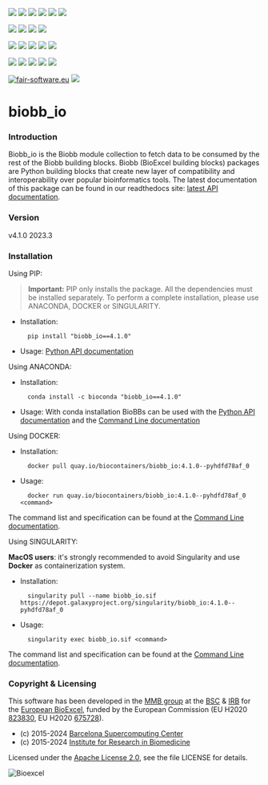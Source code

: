 [![](https://img.shields.io/github/v/tag/bioexcel/biobb_io?label=Version)](https://GitHub.com/bioexcel/biobb_io/tags/)
[![](https://img.shields.io/pypi/v/biobb-io.svg?label=Pypi)](https://pypi.python.org/pypi/biobb-io/)
[![](https://img.shields.io/conda/vn/bioconda/biobb_io?label=Conda)](https://anaconda.org/bioconda/biobb_io)
[![](https://img.shields.io/conda/dn/bioconda/biobb_io?label=Conda%20Downloads)](https://anaconda.org/bioconda/biobb_io)
[![](https://img.shields.io/badge/Docker-Quay.io-blue)](https://quay.io/repository/biocontainers/biobb_io?tab=tags)
[![](https://img.shields.io/badge/Singularity-GalaxyProject-blue)](https://depot.galaxyproject.org/singularity/biobb_io:4.1.0--pyhdfd78af_0)

[![](https://img.shields.io/badge/OS-Unix%20%7C%20MacOS-blue)](https://github.com/bioexcel/biobb_io)
[![](https://img.shields.io/pypi/pyversions/biobb-io.svg?label=Python%20Versions)](https://pypi.org/project/biobb-io/)
[![](https://img.shields.io/badge/License-Apache%202.0-blue.svg)](https://opensource.org/licenses/Apache-2.0)
[![](https://img.shields.io/badge/Open%20Source%3f-Yes!-blue)](https://github.com/bioexcel/biobb_io)

[![](https://readthedocs.org/projects/biobb-io/badge/?version=latest&label=Docs)](https://biobb-io.readthedocs.io/en/latest/?badge=latest)
[![](https://img.shields.io/website?down_message=Offline&label=Biobb%20Website&up_message=Online&url=https%3A%2F%2Fmmb.irbbarcelona.org%2Fbiobb%2F)](https://mmb.irbbarcelona.org/biobb/)
[![](https://img.shields.io/badge/Youtube-tutorial-blue?logo=youtube&logoColor=red)](https://www.youtube.com/watch?v=ou1DOGNs0xM)
[![](https://zenodo.org/badge/DOI/10.1038/s41597-019-0177-4.svg)](https://doi.org/10.1038/s41597-019-0177-4)
[![](https://img.shields.io/endpoint?color=brightgreen&url=https%3A%2F%2Fapi.juleskreuer.eu%2Fcitation-badge.php%3Fshield%26doi%3D10.1038%2Fs41597-019-0177-4)](https://www.nature.com/articles/s41597-019-0177-4#citeas)

[![](https://docs.bioexcel.eu/biobb_io/junit/testsbadge.svg)](https://docs.bioexcel.eu/biobb_io/junit/report.html)
[![](https://docs.bioexcel.eu/biobb_io/coverage/coveragebadge.svg)](https://docs.bioexcel.eu/biobb_io/coverage/)
[![](https://docs.bioexcel.eu/biobb_io/flake8/flake8badge.svg)](https://docs.bioexcel.eu/biobb_io/flake8/)
[![](https://img.shields.io/github/last-commit/bioexcel/biobb_io?label=Last%20Commit)](https://github.com/bioexcel/biobb_io/commits/master)
[![](https://img.shields.io/github/issues/bioexcel/biobb_io.svg?color=brightgreen&label=Issues)](https://GitHub.com/bioexcel/biobb_io/issues/)

[![fair-software.eu](https://img.shields.io/badge/fair--software.eu-%E2%97%8F%20%20%E2%97%8F%20%20%E2%97%8F%20%20%E2%97%8F%20%20%E2%97%8F-green)](https://fair-software.eu)
[![](https://www.bestpractices.dev/projects/8847/badge)](https://www.bestpractices.dev/projects/8847)

[](https://bestpractices.coreinfrastructure.org/projects/8847/badge)

[//]: # (The previous line invisible link is for compatibility with the howfairis script https://github.com/fair-software/howfairis-github-action/tree/main wich uses the old bestpractices URL)

# biobb_io

### Introduction
Biobb_io is the Biobb module collection to fetch data to be consumed by the
rest of the Biobb building blocks.
Biobb (BioExcel building blocks) packages are Python building blocks that
create new layer of compatibility and interoperability over popular
bioinformatics tools.
The latest documentation of this package can be found in our readthedocs site:
[latest API documentation](http://biobb-io.readthedocs.io/en/latest/).

### Version
v4.1.0 2023.3

### Installation
Using PIP:

> **Important:** PIP only installs the package. All the dependencies must be installed separately. To perform a complete installation, please use ANACONDA, DOCKER or SINGULARITY.

* Installation:

        pip install "biobb_io==4.1.0"
        
* Usage: [Python API documentation](https://biobb-io.readthedocs.io/en/latest/modules.html)

Using ANACONDA:
* Installation:


        conda install -c bioconda "biobb_io==4.1.0"


* Usage: With conda installation BioBBs can be used with the [Python API documentation](https://biobb-io.readthedocs.io/en/latest/modules.html) and the [Command Line documentation](https://biobb-io.readthedocs.io/en/latest/command_line.html)

Using DOCKER:
* Installation:


        docker pull quay.io/biocontainers/biobb_io:4.1.0--pyhdfd78af_0

* Usage:


        docker run quay.io/biocontainers/biobb_io:4.1.0--pyhdfd78af_0 <command>


The command list and specification can be found at the [Command Line documentation](https://biobb-io.readthedocs.io/en/latest/command_line.html).

Using SINGULARITY:

**MacOS users**: it's strongly recommended to avoid Singularity and use **Docker** as containerization system.

* Installation:


        singularity pull --name biobb_io.sif https://depot.galaxyproject.org/singularity/biobb_io:4.1.0--pyhdfd78af_0


* Usage:


        singularity exec biobb_io.sif <command>



The command list and specification can be found at the [Command Line documentation](https://biobb-io.readthedocs.io/en/latest/command_line.html).

### Copyright & Licensing
This software has been developed in the [MMB group](http://mmb.irbbarcelona.org) at the [BSC](http://www.bsc.es/) & [IRB](https://www.irbbarcelona.org/) for the [European BioExcel](http://bioexcel.eu/), funded by the European Commission (EU H2020 [823830](http://cordis.europa.eu/projects/823830), EU H2020 [675728](http://cordis.europa.eu/projects/675728)).

* (c) 2015-2024 [Barcelona Supercomputing Center](https://www.bsc.es/)
* (c) 2015-2024 [Institute for Research in Biomedicine](https://www.irbbarcelona.org/)

Licensed under the
[Apache License 2.0](https://www.apache.org/licenses/LICENSE-2.0), see the file LICENSE for details.

![](https://bioexcel.eu/wp-content/uploads/2019/04/Bioexcell_logo_1080px_transp.png "Bioexcel")
